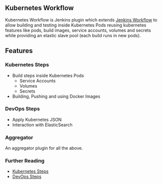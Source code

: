 Kubernetes Workflow
-------------------

Kubernetes Workflow is Jenkins plugin which extends [Jenkins Workflow](https://github.com/jenkinsci/workflow-plugin) to allow building and testing inside Kubernetes Pods reusing kubernetes features like pods, build images, service accounts, volumes and secrets while providing an elastic slave pool (each build runs in new pods).

## Features

### Kubernetes Steps

- Build steps inside Kubernetes Pods
    - Service Accounts
    - Volumes
    - Secrets
- Building, Pushing and using Docker Images

### DevOps Steps
- Apply Kubernetes JSON
- Interaction with ElasticSearch

### Aggregator
An aggregator plugin for all the above.

### Further Reading
- [Kubernetes Steps](kubernetes-steps/readme.md)
- [DevOps Steps](devops-steps/readme.md)